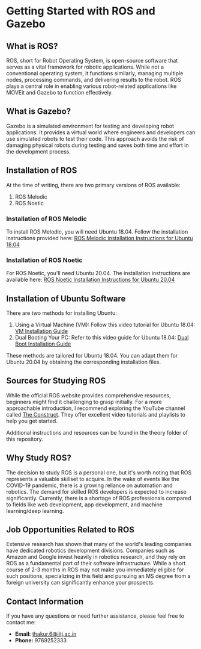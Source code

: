 # Getting Started with ROS and Gazebo

## What is ROS?
ROS, short for Robot Operating System, is open-source software that serves as a vital framework for robotic applications. While not a conventional operating system, it functions similarly, managing multiple nodes, processing commands, and delivering results to the robot. ROS plays a central role in enabling various robot-related applications like MOVEit and Gazebo to function effectively.

## What is Gazebo?
Gazebo is a simulated environment for testing and developing robot applications. It provides a virtual world where engineers and developers can use simulated robots to test their code. This approach avoids the risk of damaging physical robots during testing and saves both time and effort in the development process.

## Installation of ROS

At the time of writing, there are two primary versions of ROS available:

1. ROS Melodic
2. ROS Noetic

### Installation of ROS Melodic
To install ROS Melodic, you will need Ubuntu 18.04. Follow the installation instructions provided here: [ROS Melodic Installation Instructions for Ubuntu 18.04](http://wiki.ros.org/melodic/Installation/Ubuntu)

### Installation of ROS Noetic
For ROS Noetic, you'll need Ubuntu 20.04. The installation instructions are available here: [ROS Noetic Installation Instructions for Ubuntu 20.04](http://wiki.ros.org/noetic/Installation/Ubuntu)

## Installation of Ubuntu Software

There are two methods for installing Ubuntu:

1. Using a Virtual Machine (VM): Follow this video tutorial for Ubuntu 18.04: [VM Installation Guide](https://www.youtube.com/watch?v=QbmRXJJKsvs)
2. Dual Booting Your PC: Refer to this video guide for Ubuntu 18.04: [Dual Boot Installation Guide](https://www.youtube.com/watch?v=u5QyjHIYwTQ)

These methods are tailored for Ubuntu 18.04. You can adapt them for Ubuntu 20.04 by obtaining the corresponding installation files.

## Sources for Studying ROS
While the official ROS website provides comprehensive resources, beginners might find it challenging to grasp initially. For a more approachable introduction, I recommend exploring the YouTube channel called [The Construct](https://www.youtube.com/channel/UCt6Lag-vv25fTX3e11mVY1Q). They offer excellent video tutorials and playlists to help you get started.

Additional instructions and resources can be found in the theory folder of this repository.

## Why Study ROS?
The decision to study ROS is a personal one, but it's worth noting that ROS represents a valuable skillset to acquire. In the wake of events like the COVID-19 pandemic, there is a growing reliance on automation and robotics. The demand for skilled ROS developers is expected to increase significantly. Currently, there is a shortage of ROS professionals compared to fields like web development, app development, and machine learning/deep learning.

## Job Opportunities Related to ROS
Extensive research has shown that many of the world's leading companies have dedicated robotics development divisions. Companies such as Amazon and Google invest heavily in robotics research, and they rely on ROS as a fundamental part of their software infrastructure. While a short course of 2-3 months in ROS may not make you immediately eligible for such positions, specializing in this field and pursuing an MS degree from a foreign university can significantly enhance your prospects.

## Contact Information
If you have any questions or need further assistance, please feel free to contact me:

- **Email:** thakur.6@iitj.ac.in
- **Phone:** 9769252333